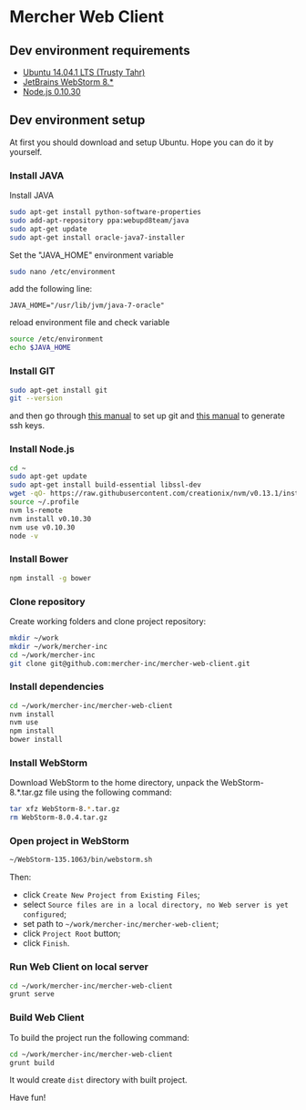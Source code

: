 Mercher Web Client
==================

## Dev environment requirements
* [Ubuntu 14.04.1 LTS (Trusty Tahr)](http://releases.ubuntu.com/14.04.1/)
* [JetBrains WebStorm 8.*](http://www.jetbrains.com/webstorm/download/)
* [Node.js 0.10.30](http://nodejs.org/download/)

## Dev environment setup
At first you should download and setup Ubuntu. Hope you can do it by yourself.

### Install JAVA
Install JAVA
```bash
sudo apt-get install python-software-properties
sudo add-apt-repository ppa:webupd8team/java
sudo apt-get update
sudo apt-get install oracle-java7-installer
```
Set the "JAVA_HOME" environment variable
```bash
sudo nano /etc/environment
```
add the following line:
```
JAVA_HOME="/usr/lib/jvm/java-7-oracle"
```
reload environment file and check variable
```bash
source /etc/environment
echo $JAVA_HOME
```

### Install GIT
```bash
sudo apt-get install git
git --version
```
and then go through [this manual](https://help.github.com/articles/set-up-git#setting-up-git) to set up git and [this manual](https://help.github.com/articles/generating-ssh-keys) to generate ssh keys.

### Install Node.js
```bash
cd ~
sudo apt-get update
sudo apt-get install build-essential libssl-dev
wget -qO- https://raw.githubusercontent.com/creationix/nvm/v0.13.1/install.sh | bash
source ~/.profile
nvm ls-remote
nvm install v0.10.30
nvm use v0.10.30
node -v
```

### Install Bower
```bash
npm install -g bower
```

### Clone repository
Create working folders and clone project repository:
```bash
mkdir ~/work
mkdir ~/work/mercher-inc
cd ~/work/mercher-inc
git clone git@github.com:mercher-inc/mercher-web-client.git
```

### Install dependencies
```bash
cd ~/work/mercher-inc/mercher-web-client
nvm install
nvm use
npm install
bower install
```

### Install WebStorm
Download WebStorm to the home directory, unpack the WebStorm-8.*.tar.gz file using the following command:
```bash
tar xfz WebStorm-8.*.tar.gz
rm WebStorm-8.0.4.tar.gz
```

### Open project in WebStorm
```bash
~/WebStorm-135.1063/bin/webstorm.sh
```
Then:
* click `Create New Project from Existing Files`;
* select `Source files are in a local directory, no Web server is yet configured`;
* set path to `~/work/mercher-inc/mercher-web-client`;
* click `Project Root` button;
* click `Finish`.

### Run Web Client on local server
```bash
cd ~/work/mercher-inc/mercher-web-client
grunt serve
```

### Build Web Client
To build the project run the following command:
```bash
cd ~/work/mercher-inc/mercher-web-client
grunt build
```
It would create `dist` directory with built project.

Have fun!
